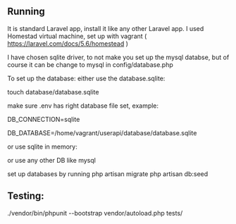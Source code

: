 ## Running

It is standard Laravel app, install it like any other Laravel app. 
I used Homestad virtual machine, set up with vagrant 
( https://laravel.com/docs/5.6/homestead )

I have chosen sqlite driver, to not make you set up the mysql databse, 
but of course it can be change to mysql in config/database.php


To set up  the database:
either use the database.sqlite:

touch database/database.sqlite

make sure .env has right database file set, example:

DB_CONNECTION=sqlite

DB_DATABASE=/home/vagrant/userapi/database/database.sqlite


or use sqlite in memory:





or use any other DB like mysql

set up databases by running 
php artisan migrate
php artisan db:seed



## Testing:

./vendor/bin/phpunit --bootstrap vendor/autoload.php tests/
